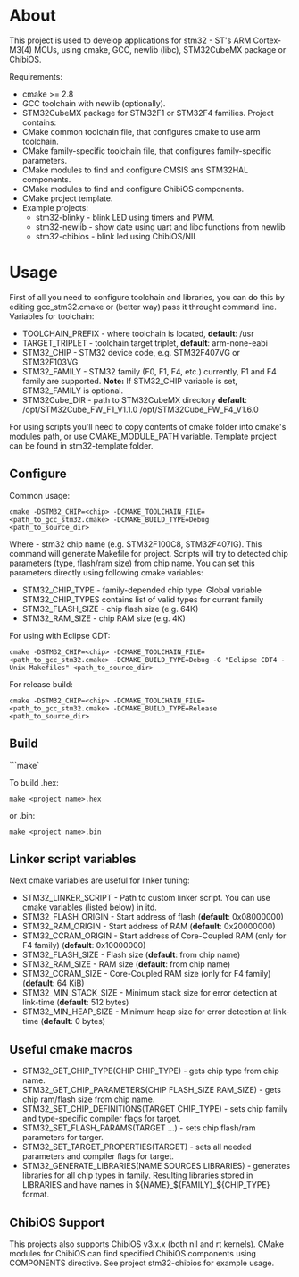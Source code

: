 # About
This project is used to develop applications for stm32 - ST's ARM Cortex-M3(4) MCUs, using cmake, GCC, newlib (libc), STM32CubeMX package or ChibiOS.

Requirements:
* cmake >= 2.8
* GCC toolchain with newlib (optionally).
* STM32CubeMX package for STM32F1 or STM32F4 families.
Project contains:
* CMake common toolchain file, that configures cmake to use arm toolchain.
* CMake family-specific toolchain file, that configures family-specific parameters.
* CMake modules to find and configure CMSIS ans STM32HAL components.
* CMake modules to find and configure ChibiOS components.
* CMake project template.
* Example projects:
  * stm32-blinky - blink LED using timers and PWM.
  * stm32-newlib - show date using uart and libc functions from newlib
  * stm32-chibios - blink led using ChibiOS/NIL

# Usage
First of all you need to configure toolchain and libraries, you can do this by editing gcc_stm32.cmake or (better way) pass it throught command line.
Variables for toolchain:
* TOOLCHAIN_PREFIX - where toolchain is located, **default**: /usr
* TARGET_TRIPLET - toolchain target triplet, **default**: arm-none-eabi
* STM32_CHIP - STM32 device code, e.g. STM32F407VG or STM32F103VG
* STM32_FAMILY - STM32 family (F0, F1, F4, etc.) currently, F1 and F4 family are supported. **Note:** If STM32_CHIP variable is set, STM32_FAMILY is optional.
* STM32Cube_DIR - path to STM32CubeMX directory **default**: /opt/STM32Cube_FW_F1_V1.1.0 /opt/STM32Cube_FW_F4_V1.6.0

For using scripts you'll need to copy contents of cmake folder into cmake's modules path, or use CMAKE_MODULE_PATH variable. 
Template project can be found in stm32-template folder.

## Configure
Common usage:

 ```cmake -DSTM32_CHIP=<chip> -DCMAKE_TOOLCHAIN_FILE=<path_to_gcc_stm32.cmake> -DCMAKE_BUILD_TYPE=Debug <path_to_source_dir>```

Where <chip> - stm32 chip name (e.g. STM32F100C8, STM32F407IG). 
This command will generate Makefile for project.
Scripts will try to detected chip parameters (type, flash/ram size) from chip name. 
You can set this parameters directly using following cmake variables:
* STM32_CHIP_TYPE - family-depended chip type. Global variable STM32_CHIP_TYPES contains list of valid types for current family
* STM32_FLASH_SIZE - chip flash size (e.g. 64K)
* STM32_RAM_SIZE - chip RAM size (e.g. 4K)

For using with Eclipse CDT:

 ```cmake -DSTM32_CHIP=<chip> -DCMAKE_TOOLCHAIN_FILE=<path_to_gcc_stm32.cmake> -DCMAKE_BUILD_TYPE=Debug -G "Eclipse CDT4 - Unix Makefiles" <path_to_source_dir>```

For release build:

 ```cmake -DSTM32_CHIP=<chip> -DCMAKE_TOOLCHAIN_FILE=<path_to_gcc_stm32.cmake> -DCMAKE_BUILD_TYPE=Release <path_to_source_dir>```

## Build

 ```make`
 
To build .hex:

 ```make <project name>.hex```
 
or .bin:

 ```make <project name>.bin```

## Linker script variables
Next cmake variables are useful for linker tuning:
* STM32_LINKER_SCRIPT - Path to custom linker script. You can use cmake variables (listed below) in itd.
* STM32_FLASH_ORIGIN - Start address of flash (**default**: 0x08000000)
* STM32_RAM_ORIGIN - Start address of RAM (**default**: 0x20000000)
* STM32_CCRAM_ORIGIN - Start address of Core-Coupled RAM (only for F4 family) (**default**: 0x10000000)
* STM32_FLASH_SIZE - Flash size (**default**: from chip name)
* STM32_RAM_SIZE - RAM size (**default**: from chip name)
* STM32_CCRAM_SIZE - Core-Coupled RAM size (only for F4 family) (**default**: 64 KiB)
* STM32_MIN_STACK_SIZE - Minimum stack size for error detection at link-time (**default**: 512 bytes)
* STM32_MIN_HEAP_SIZE - Minimum heap size for error detection at link-time (**default**: 0 bytes)

## Useful cmake macros
* STM32_GET_CHIP_TYPE(CHIP CHIP_TYPE) - gets chip type from chip name.
* STM32_GET_CHIP_PARAMETERS(CHIP FLASH_SIZE RAM_SIZE) - gets chip ram/flash size from chip name.
* STM32_SET_CHIP_DEFINITIONS(TARGET CHIP_TYPE) - sets chip family and type-specific compiler flags for target.
* STM32_SET_FLASH_PARAMS(TARGET ...) - sets chip flash/ram parameters for targer.
* STM32_SET_TARGET_PROPERTIES(TARGET) - sets all needed parameters and compiler flags for target. 
* STM32_GENERATE_LIBRARIES(NAME SOURCES LIBRARIES) - generates libraries for all chip types in family. Resulting libraries stored in LIBRARIES and have names in ${NAME}_${FAMILY}_${CHIP_TYPE} format.

## ChibiOS Support
This projects also supports ChibiOS v3.x.x (both nil and rt kernels). 
CMake modules for ChibiOS can find specified ChibiOS components using COMPONENTS directive. 
See project stm32-chibios for example usage. 